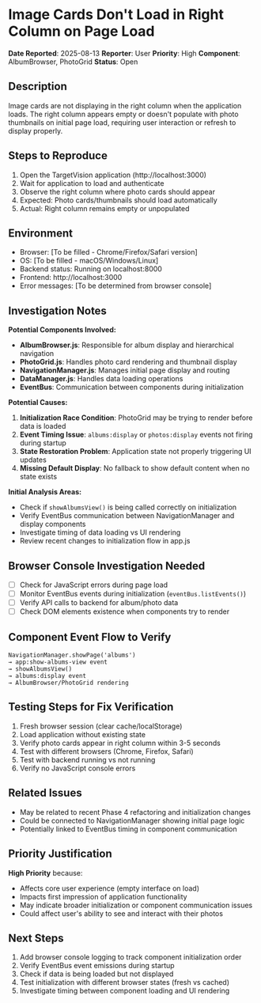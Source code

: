 # Image Cards Don't Load in Right Column on Page Load

**Date Reported**: 2025-08-13
**Reporter**: User
**Priority**: High
**Component**: AlbumBrowser, PhotoGrid
**Status**: Open

## Description
Image cards are not displaying in the right column when the application loads. The right column appears empty or doesn't populate with photo thumbnails on initial page load, requiring user interaction or refresh to display properly.

## Steps to Reproduce
1. Open the TargetVision application (http://localhost:3000)
2. Wait for application to load and authenticate
3. Observe the right column where photo cards should appear
4. Expected: Photo cards/thumbnails should load automatically
5. Actual: Right column remains empty or unpopulated

## Environment
- Browser: [To be filled - Chrome/Firefox/Safari version]
- OS: [To be filled - macOS/Windows/Linux]
- Backend status: Running on localhost:8000
- Frontend: http://localhost:3000
- Error messages: [To be determined from browser console]

## Investigation Notes
**Potential Components Involved:**
- **AlbumBrowser.js**: Responsible for album display and hierarchical navigation
- **PhotoGrid.js**: Handles photo card rendering and thumbnail display
- **NavigationManager.js**: Manages initial page display and routing
- **DataManager.js**: Handles data loading operations
- **EventBus**: Communication between components during initialization

**Potential Causes:**
1. **Initialization Race Condition**: PhotoGrid may be trying to render before data is loaded
2. **Event Timing Issue**: `albums:display` or `photos:display` events not firing during startup
3. **State Restoration Problem**: Application state not properly triggering UI updates
4. **Missing Default Display**: No fallback to show default content when no state exists

**Initial Analysis Areas:**
- Check if `showAlbumsView()` is being called correctly on initialization
- Verify EventBus communication between NavigationManager and display components
- Investigate timing of data loading vs UI rendering
- Review recent changes to initialization flow in app.js

## Browser Console Investigation Needed
- [ ] Check for JavaScript errors during page load
- [ ] Monitor EventBus events during initialization (`eventBus.listEvents()`)
- [ ] Verify API calls to backend for album/photo data
- [ ] Check DOM elements existence when components try to render

## Component Event Flow to Verify
```
NavigationManager.showPage('albums') 
→ app:show-albums-view event
→ showAlbumsView() 
→ albums:display event
→ AlbumBrowser/PhotoGrid rendering
```

## Testing Steps for Fix Verification
1. Fresh browser session (clear cache/localStorage)
2. Load application without existing state
3. Verify photo cards appear in right column within 3-5 seconds
4. Test with different browsers (Chrome, Firefox, Safari)
5. Test with backend running vs not running
6. Verify no JavaScript console errors

## Related Issues
- May be related to recent Phase 4 refactoring and initialization changes
- Could be connected to NavigationManager showing initial page logic
- Potentially linked to EventBus timing in component communication

## Priority Justification
**High Priority** because:
- Affects core user experience (empty interface on load)
- Impacts first impression of application functionality
- May indicate broader initialization or component communication issues
- Could affect user's ability to see and interact with their photos

## Next Steps
1. Add browser console logging to track component initialization order
2. Verify EventBus event emissions during startup
3. Check if data is being loaded but not displayed
4. Test initialization with different browser states (fresh vs cached)
5. Investigate timing between component loading and UI rendering